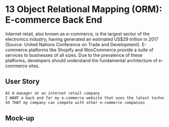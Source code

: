 # 13 Object Relational Mapping (ORM): E-commerce Back End

Internet retail, also known as e-commerce, is the largest sector of the electronics industry, having generated an estimated US$29 trillion in 2017 (Source: United Nations Conference on Trade and Development). E-commerce platforms like Shopify and WooCommerce provide a suite of services to businesses of all sizes. Due to the prevalence of these platforms, developers should understand the fundamental architecture of e-commerce sites.


## User Story

```md
AS A manager at an internet retail company
I WANT a back end for my e-commerce website that uses the latest technologies
SO THAT my company can compete with other e-commerce companies

```


## Mock-up

